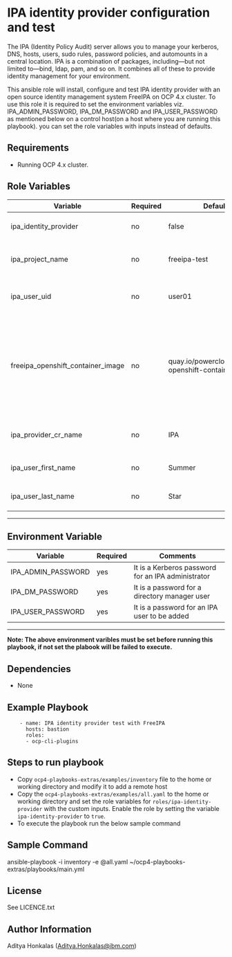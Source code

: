 IPA identity provider configuration and test
============================================

The IPA (Identity Policy Audit) server allows you to manage your kerberos, DNS, hosts, users, sudo rules, password policies, and automounts in a central location. IPA is a combination of packages, including—but not limited to—bind, ldap, pam, and so on. It combines all of these to provide identity management for your environment. 

This ansible role will install, configure and test IPA identity provider with an open source identity management system FreeIPA on OCP 4.x cluster. To use this role it is required to set the environment variables viz. IPA_ADMIN_PASSWORD, IPA_DM_PASSWORD and IPA_USER_PASSWORD as mentioned below on a control host(on a host where you are running this playbook). you can set the role variables with inputs instead of defaults.


Requirements
------------

 - Running OCP 4.x cluster.


Role Variables
--------------

| Variable                          | Required | Default                                                |Comments                                                                                                                                                                                                                                                                          |
|-----------------------------------|----------|--------------------------------------------------------|----------------------------------------------------------------------------------------------------------------------------------------------------------------------------------------------------------------------------------------------------------------------------------|
| ipa_identity_provider             | no       | false                                                  | Flag to enable the execution for ipa-identity-provider playbook                                                                                                                                                                                                                  |
| ipa_project_name                  | no       | freeipa-test                                           | User defined name for creating a new namespace, if not defined default name will be assigned as a name                                                                                                                                                                           |
| ipa_user_uid                      | no       | user01                                                 | User-ID for a new user to be added on IPA server, if not defined the default name will be used                                                                                                                                                                                   |
| freeipa_openshift_container_image | no       | quay.io/powercloud/freeipa-openshift-container:latest  | Container build image of FreeIPA for Openshift platform and ppc64le supported architecture, it can be replaced with your custom build image by building new image using `github.com/freeipa/freeipa-container` and `github.com/freeipa/freeipa-openshift-container` repositories |
| ipa_provider_cr_name              | no       | IPA                                                    | Name for a identity provider custom-resource object, if undefined the default will be assigned                                                                                                                                                                                   |
| ipa_user_first_name               | no       | Summer                                                 | User display name for a new IPA user, if not defined default will be used                                                                                                                                                                                                        |
| ipa_user_last_name                | no       | Star                                                   | User display name for a new IPA user, if not dfined default will be used                                                                                                                                                                                                         |  
---------------------------------------------------------------------------------------------------------------------------------------------------------------------------------------------------------------------------------------------------------------------------------------------------------------------------------------------------------------------------------------------


Environment Variable
--------------------

| Variable            | Required  | Comments                                            |
|---------------------|-----------|-----------------------------------------------------|
| IPA_ADMIN_PASSWORD  | yes       | It is a Kerberos password for an IPA administrator  |
| IPA_DM_PASSWORD     | yes       | It is a password for a directory manager user       |
| IPA_USER_PASSWORD   | yes       | It is a password for an IPA user to be added        |
-------------------------------------------------------------------------------------------

**Note: The above environment varibles must be set before running this playbook, if not set the plabook will be failed to execute.**


Dependencies
------------

 - None


Example Playbook
----------------
```
    - name: IPA identity provider test with FreeIPA
      hosts: bastion
      roles:
      - ocp-cli-plugins
```

Steps to run playbook
----------------------

 - Copy `ocp4-playbooks-extras/examples/inventory` file to the home or working directory and modify it to add a remote host
 - Copy the `ocp4-playbooks-extras/examples/all.yaml` to the home or working directory and set the role variables for `roles/ipa-identity-provider` with the custom inputs. Enable the role by setting the variable `ipa-identity-provider` to `true`.
 - To execute the playbook run the below sample command


Sample Command
---------------

ansible-playbook -i inventory -e @all.yaml ~/ocp4-playbooks-extras/playbooks/main.yml


License
-------

See LICENCE.txt


Author Information
------------------

Aditya Honkalas (Aditya.Honkalas@ibm.com)
